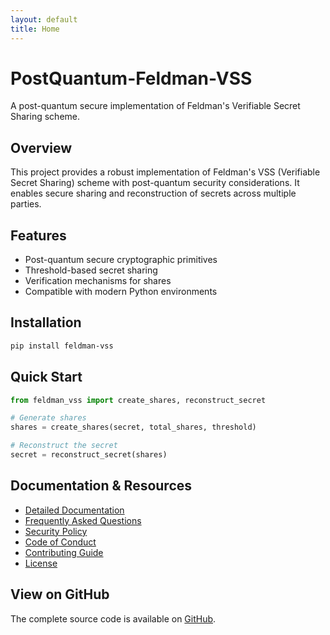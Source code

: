 ```yaml
---
layout: default
title: Home
---
```


# PostQuantum-Feldman-VSS

A post-quantum secure implementation of Feldman's Verifiable Secret Sharing scheme.

## Overview

This project provides a robust implementation of Feldman's VSS (Verifiable Secret Sharing) scheme with post-quantum security considerations. It enables secure sharing and reconstruction of secrets across multiple parties.

## Features

- Post-quantum secure cryptographic primitives
- Threshold-based secret sharing
- Verification mechanisms for shares
- Compatible with modern Python environments

## Installation

```bash
pip install feldman-vss
```

## Quick Start

```python
from feldman_vss import create_shares, reconstruct_secret

# Generate shares
shares = create_shares(secret, total_shares, threshold)

# Reconstruct the secret
secret = reconstruct_secret(shares)
```

## Documentation & Resources

- [Detailed Documentation](/docs/DOCUMENTATION)
- [Frequently Asked Questions](/docs/FAQ)
- [Security Policy](/SECURITY)
- [Code of Conduct](/CODE_OF_CONDUCT)
- [Contributing Guide](/CONTRIBUTING)
- [License](/LICENSE)

## View on GitHub

The complete source code is available on [GitHub](https://github.com/DavidOsipov/PostQuantum-Feldman-VSS).
